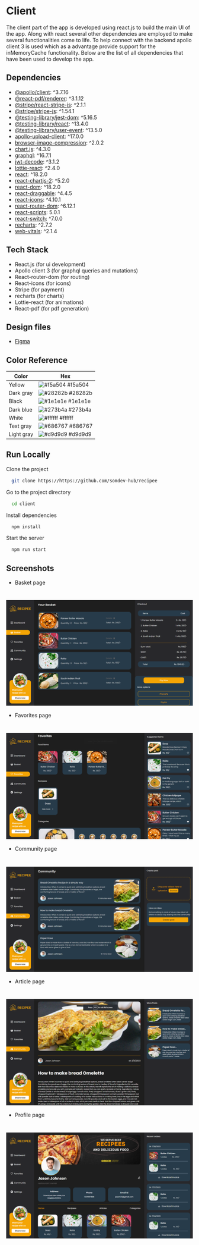 # Client

The client part of the app is developed using react.js to build the main UI of the app. Along with react several other dependencies are employed to make several functionalities come to life. To help connect with the backend apollo client 3 is used which as a advantage provide support for the inMemoryCache functionality. Below are the list of all dependencies that have been used to develop the app.

## Dependencies

- [@apollo/client](https://www.npmjs.com/package/@apollo/client): ^3.7.16
- [@react-pdf/renderer](https://www.npmjs.com/package/@react-pdf/renderer): ^3.1.12
- [@stripe/react-stripe-js](https://www.npmjs.com/package/@stripe/react-stripe-js): ^2.1.1
- [@stripe/stripe-js](https://www.npmjs.com/package/@stripe/stripe-js): ^1.54.1
- [@testing-library/jest-dom](https://www.npmjs.com/package/@testing-library/jest-dom): ^5.16.5
- [@testing-library/react](https://www.npmjs.com/package/@testing-library/react): ^13.4.0
- [@testing-library/user-event](https://www.npmjs.com/package/@testing-library/user-event): ^13.5.0
- [apollo-upload-client](https://www.npmjs.com/package/apollo-upload-client): ^17.0.0
- [browser-image-compression](https://www.npmjs.com/package/browser-image-compression): ^2.0.2
- [chart.js](https://www.npmjs.com/package/chart.js): ^4.3.0
- [graphql](https://www.npmjs.com/package/graphql): ^16.7.1
- [jwt-decode](https://www.npmjs.com/package/jwt-decode): ^3.1.2
- [lottie-react](https://www.npmjs.com/package/lottie-react): ^2.4.0
- [react](https://www.npmjs.com/package/react): ^18.2.0
- [react-chartjs-2](https://www.npmjs.com/package/react-chartjs-2): ^5.2.0
- [react-dom](https://www.npmjs.com/package/react-dom): ^18.2.0
- [react-draggable](https://www.npmjs.com/package/react-draggable): ^4.4.5
- [react-icons](https://www.npmjs.com/package/react-icons): ^4.10.1
- [react-router-dom](https://www.npmjs.com/package/react-router-dom): ^6.12.1
- [react-scripts](https://www.npmjs.com/package/react-scripts): 5.0.1
- [react-switch](https://www.npmjs.com/package/react-switch): ^7.0.0
- [recharts](https://www.npmjs.com/package/recharts): ^2.7.2
- [web-vitals](https://www.npmjs.com/package/web-vitals): ^2.1.4

## Tech Stack

- React.js (for ui development)
- Apollo client 3 (for graphql queries and mutations)
- React-router-dom (for routing)
- React-icons (for icons)
- Stripe (for payment)
- recharts (for charts)
- Lottie-react (for animations)
- React-pdf (for pdf generation)

## Design files

- [Figma](https://www.figma.com/file/WOD57kY9NCnqhjLZ0lipIb/recipee?type=design&node-id=0%3A1&mode=design&t=3FsS3wK6kmwhfgSg-1)

## Color Reference

| Color      | Hex                                                              |
| ---------- | ---------------------------------------------------------------- |
| Yellow     | ![#f5a504](https://via.placeholder.com/10/f5a504?text=+) #f5a504 |
| Dark gray  | ![#28282b](https://via.placeholder.com/10/28282b?text=+) #28282b |
| Black      | ![#1e1e1e](https://via.placeholder.com/10/1e1e1e?text=+) #1e1e1e |
| Dark blue  | ![#273b4a](https://via.placeholder.com/10/273b4a?text=+) #273b4a |
| White      | ![#ffffff](https://via.placeholder.com/10/fff?text=+) #ffffff    |
| Text gray  | ![#686767](https://via.placeholder.com/10/686767?text=+) #686767 |
| Light gray | ![#d9d9d9](https://via.placeholder.com/10/d9d9d9?text=+) #d9d9d9 |

## Run Locally

Clone the project

```bash
  git clone https://https://github.com/somdev-hub/recipee
```

Go to the project directory

```bash
  cd client
```

Install dependencies

```bash
  npm install
```

Start the server

```bash
  npm run start
```

## Screenshots

- Basket page

#

![Basket](src/utils/screenshots/basket.png)

- Favorites page

#

![Favorites](src/utils/screenshots/favorites.png)

- Community page

#

![Community](src/utils/screenshots/community.png)

- Article page

#

![Article](src/utils/screenshots/article.png)

- Profile page

#

![Profile](src/utils/screenshots/profile.png)
